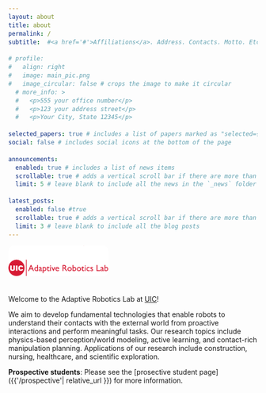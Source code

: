 ```yaml
---
layout: about
title: about
permalink: /
subtitle:  #<a href='#'>Affiliations</a>. Address. Contacts. Motto. Etc.

# profile:
#   align: right
#   image: main_pic.png
#   image_circular: false # crops the image to make it circular
  # more_info: >
  #   <p>555 your office number</p>
  #   <p>123 your address street</p>
  #   <p>Your City, State 12345</p>

selected_papers: true # includes a list of papers marked as "selected={true}"
social: false # includes social icons at the bottom of the page

announcements:
  enabled: true # includes a list of news items
  scrollable: true # adds a vertical scroll bar if there are more than 3 news items
  limit: 5 # leave blank to include all the news in the `_news` folder

latest_posts:
  enabled: false #true
  scrollable: true # adds a vertical scroll bar if there are more than 3 new posts items
  limit: 3 # leave blank to include all the blog posts
---
```

<img src="/assets/img/main_pic.png" alt="Adaptive Robotics Lab" style="width:40%; height:auto; margin-bottom:20px; border-radius:10px;">


Welcome to the Adaptive Robotics Lab at [UIC](https://cs.uic.edu/)!

We aim to develop fundamental technologies that enable robots to understand their contacts with the external world from proactive interactions and perform meaningful tasks. Our research topics include physics-based perception/world modeling, active learning, and contact-rich manipulation planning. Applications of our research include construction, nursing, healthcare, and scientific exploration.

**Prospective students**: Please see the [prosective student page]({{'/prospective'| relative_url }}) for more information.